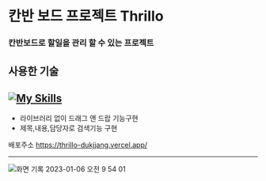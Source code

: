 <h1> 칸반 보드 프로젝트 Thrillo</h1>

<h3>칸반보드로 할일을 관리 할 수 있는 프로젝트</h3>

## 사용한 기술

## [![My Skills](https://skillicons.dev/icons?i=typescript,html,css,tailwindcss,react)](https://skillicons.dev)

- 라이브러리 없이 드래그 앤 드랍 기능구현
- 제목,내용,담당자로 검색기능 구현

배포주소 https://thrillo-dukjjang.vercel.app/

---

![화면 기록 2023-01-06 오전 9 54 01](https://user-images.githubusercontent.com/102455275/210908312-7e68ce3d-5375-4a03-8d0c-84acda1391fd.gif)
